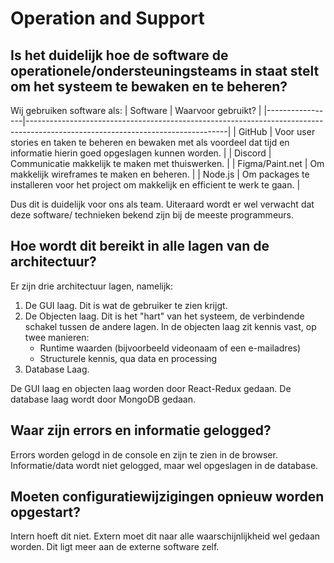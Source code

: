 # Operation and Support

## Is het duidelijk hoe de software de operationele/ondersteuningsteams in staat stelt om het systeem te bewaken en te beheren?

Wij gebruiken software als:
| Software | Waarvoor gebruikt? |
|-----------------|--------------------------------------------------------------------------------------------------------------------------------|
| GitHub | Voor user stories en taken te beheren en bewaken met als voordeel dat tijd en informatie hierin goed opgeslagen kunnen worden. |
| Discord | Communicatie makkelijk te maken met thuiswerken. |
| Figma/Paint.net | Om makkelijk wireframes te maken en beheren. |
| Node.js | Om packages te installeren voor het project om makkelijk en efficient te werk te gaan. |

Dus dit is duidelijk voor ons als team. Uiteraard wordt er wel verwacht dat deze software/ technieken bekend zijn bij de meeste programmeurs.

## Hoe wordt dit bereikt in alle lagen van de architectuur?

Er zijn drie architectuur lagen, namelijk:

1. De GUI laag. Dit is wat de gebruiker te zien krijgt.
2. De Objecten laag. Dit is het "hart" van het systeem, de verbindende schakel tussen de andere lagen. In de objecten laag zit kennis vast, op twee manieren:
   - Runtime waarden (bijvoorbeeld videonaam of een e-mailadres)
   - Structurele kennis, qua data en processing
3. Database Laag.

De GUI laag en objecten laag worden door React-Redux gedaan. De database laag wordt door MongoDB gedaan.

## Waar zijn errors en informatie gelogged?

Errors worden gelogd in de console en zijn te zien in de browser. Informatie/data wordt niet gelogged, maar wel opgeslagen in de database.

## Moeten configuratiewijzigingen opnieuw worden opgestart?

Intern hoeft dit niet. Extern moet dit naar alle waarschijnlijkheid wel gedaan worden. Dit ligt meer aan de externe software zelf.

<!--
Intent

Most systems will be subject to support and operational requirements, particularly around how they are monitored, managed and administered. Including a dedicated section in the software guidebook lets you be explicit about how your software will or does support those requirements. This section should address the following types of questions:

• Is it clear how the software provides the ability for operation/support teams to monitor and manage the system?
• How is this achieved across all tiers of the architecture?
• How can operational staff diagnose problems?
• Where are errors and information logged? (e.g. log files, Windows Event Log, SMNP, JMX, WMI, custom diagnostics, etc)
• Do configuration changes require a restart?
• Arethereanymanualhousekeepingtasksthatneedtobeperformedonaregularbasis?
• Does old data need to be periodically archived?
-->
